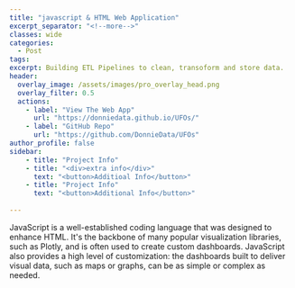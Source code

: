 ```yaml
---
title: "javascript & HTML Web Application"
excerpt_separator: "<!--more-->"
classes: wide 
categories:
  - Post
tags:
excerpt: Building ETL Pipelines to clean, transoform and store data. 
header:
  overlay_image: /assets/images/pro_overlay_head.png
  overlay_filter: 0.5 
  actions:
    - label: "View The Web App" 
      url: "https://donniedata.github.io/UFOs/"
    - label: "GitHub Repo"
      url: "https://github.com/DonnieData/UFOs"
author_profile: false 
sidebar: 
    - title: "Project Info"
    - title: "<div>extra info</div>"
      text: "<button>Additioal Info</button>"
    - title: "Project Info"
      text: "<button>Additional Info</button>"
    
---
```


<p>JavaScript is a well-established coding language that was designed to enhance HTML. It's the backbone of many popular visualization libraries, such as Plotly, and is often used to create custom dashboards. JavaScript also provides
a high level of customization: the dashboards built to deliver visual data, such as maps or graphs, can be as simple or complex as needed.</p>
